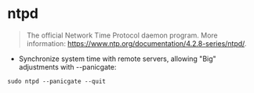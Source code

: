 # ntpd

> The official Network Time Protocol daemon program.
> More information: <https://www.ntp.org/documentation/4.2.8-series/ntpd/>.

- Synchronize system time with remote servers, allowing "Big" adjustments with --panicgate:

`sudo ntpd --panicgate --quit`

